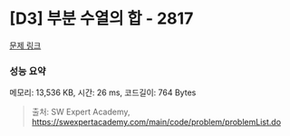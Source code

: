# [D3] 부분 수열의 합 - 2817 

[문제 링크](https://swexpertacademy.com/main/code/problem/problemDetail.do?contestProbId=AV7IzvG6EksDFAXB) 

### 성능 요약

메모리: 13,536 KB, 시간: 26 ms, 코드길이: 764 Bytes



> 출처: SW Expert Academy, https://swexpertacademy.com/main/code/problem/problemList.do